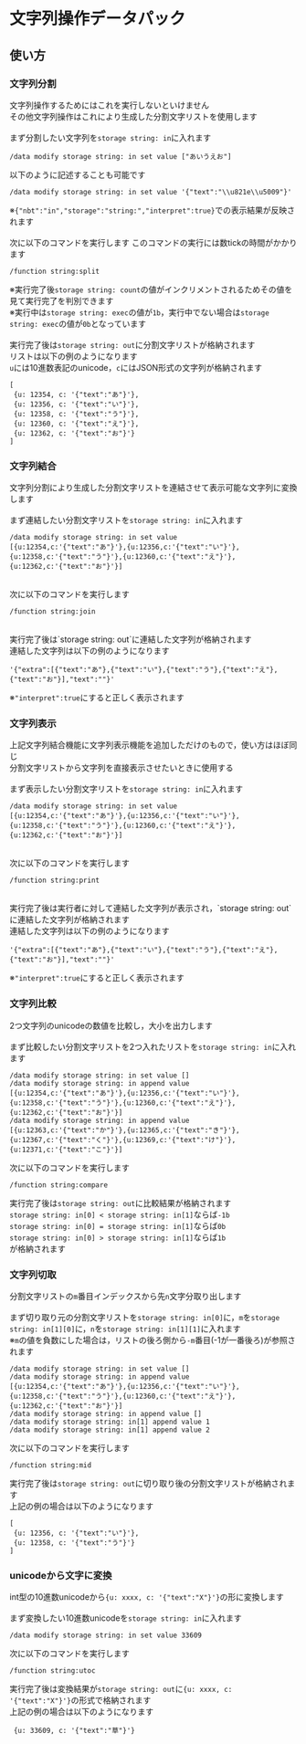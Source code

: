 # 文字列操作データパック

## 使い方

### 文字列分割

文字列操作するためにはこれを実行しないといけません<br>
その他文字列操作はこれにより生成した分割文字リストを使用します<br>
<br>
まず分割したい文字列を`storage string: in`に入れます<br>
 ```
/data modify storage string: in set value ["あいうえお"]
 ```
以下のように記述することも可能です<br>
 ```
/data modify storage string: in set value '{"text":"\\u821e\\u5009"}'
 ```
※`{"nbt":"in","storage":"string:","interpret":true}`での表示結果が反映されます<br>
<br>
次に以下のコマンドを実行します
このコマンドの実行には数tickの時間がかかります
 ```
/function string:split
 ```
※実行完了後`storage string: count`の値がインクリメントされるためその値を見て実行完了を判別できます<br>
※実行中は`storage string: exec`の値が`1b`，実行中でない場合は`storage string: exec`の値が`0b`となっています<br>
<br>
実行完了後は`storage string: out`に分割文字リストが格納されます<br>
リストは以下の例のようになります<br>
`u`には10進数表記のunicode，`c`にはJSON形式の文字列が格納されます
 ```
[
  {u: 12354, c: '{"text":"あ"}'},
  {u: 12356, c: '{"text":"い"}'},
  {u: 12358, c: '{"text":"う"}'},
  {u: 12360, c: '{"text":"え"}'},
  {u: 12362, c: '{"text":"お"}'}
]
 ```

### 文字列結合

文字列分割により生成した分割文字リストを連結させて表示可能な文字列に変換します<br>
<br>
まず連結したい分割文字リストを`storage string: in`に入れます<br>
 ```
/data modify storage string: in set value [{u:12354,c:'{"text":"あ"}'},{u:12356,c:'{"text":"い"}'},{u:12358,c:'{"text":"う"}'},{u:12360,c:'{"text":"え"}'},{u:12362,c:'{"text":"お"}'}]
 ```
 <br>
次に以下のコマンドを実行します

 ```
/function string:join
 ```
 
<br>
実行完了後は`storage string: out`に連結した文字列が格納されます<br>
連結した文字列は以下の例のようになります<br>

 ```
'{"extra":[{"text":"あ"},{"text":"い"},{"text":"う"},{"text":"え"},{"text":"お"}],"text":""}'
 ```
 
※`"interpret":true`にすると正しく表示されます

### 文字列表示

上記文字列結合機能に文字列表示機能を追加しただけのもので，使い方はほぼ同じ<br>
分割文字リストから文字列を直接表示させたいときに使用する<br>
<br>
まず表示したい分割文字リストを`storage string: in`に入れます<br>
 ```
/data modify storage string: in set value [{u:12354,c:'{"text":"あ"}'},{u:12356,c:'{"text":"い"}'},{u:12358,c:'{"text":"う"}'},{u:12360,c:'{"text":"え"}'},{u:12362,c:'{"text":"お"}'}]
 ```
 <br>
次に以下のコマンドを実行します

 ```
/function string:print
 ```
 
<br>
実行完了後は実行者に対して連結した文字列が表示され，`storage string: out`に連結した文字列が格納されます<br>
連結した文字列は以下の例のようになります<br>

 ```
'{"extra":[{"text":"あ"},{"text":"い"},{"text":"う"},{"text":"え"},{"text":"お"}],"text":""}'
 ```
 
※`"interpret":true`にすると正しく表示されます

### 文字列比較

2つ文字列のunicodeの数値を比較し，大小を出力します<br>
<br>
まず比較したい分割文字リストを2つ入れたリストを`storage string: in`に入れます<br>

 ```
/data modify storage string: in set value []
/data modify storage string: in append value [{u:12354,c:'{"text":"あ"}'},{u:12356,c:'{"text":"い"}'},{u:12358,c:'{"text":"う"}'},{u:12360,c:'{"text":"え"}'},{u:12362,c:'{"text":"お"}'}]
/data modify storage string: in append value [{u:12363,c:'{"text":"か"}'},{u:12365,c:'{"text":"き"}'},{u:12367,c:'{"text":"く"}'},{u:12369,c:'{"text":"け"}'},{u:12371,c:'{"text":"こ"}'}]
 ```
 
 次に以下のコマンドを実行します

 ```
/function string:compare
 ```
 
 実行完了後は`storage string: out`に比較結果が格納されます<br>
 `storage string: in[0] < storage string: in[1]`ならば`-1b`<br>
 `storage string: in[0] = storage string: in[1]`ならば`0b`<br>
 `storage string: in[0] > storage string: in[1]`ならば`1b`<br>
 が格納されます
 
 ### 文字列切取
 
 分割文字リストの`m`番目インデックスから先`n`文字分取り出します<br>
<br>
まず切り取り元の分割文字リストを`storage string: in[0]`に，`m`を`storage string: in[1][0]`に，`n`を`storage string: in[1][1]`に入れます<br>
※`m`の値を負数にした場合は，リストの後ろ側から`-m`番目(-1が一番後ろ)が参照されます<br>

 ```
/data modify storage string: in set value []
/data modify storage string: in append value [{u:12354,c:'{"text":"あ"}'},{u:12356,c:'{"text":"い"}'},{u:12358,c:'{"text":"う"}'},{u:12360,c:'{"text":"え"}'},{u:12362,c:'{"text":"お"}'}]
/data modify storage string: in append value []
/data modify storage string: in[1] append value 1
/data modify storage string: in[1] append value 2
 ```
 
次に以下のコマンドを実行します

 ```
/function string:mid
 ```
 
実行完了後は`storage string: out`に切り取り後の分割文字リストが格納されます<br>
上記の例の場合は以下のようになります

 ```
[
  {u: 12356, c: '{"text":"い"}'},
  {u: 12358, c: '{"text":"う"}'}
]
 ```
 
### unicodeから文字に変換

int型の10進数unicodeから`{u: xxxx, c: '{"text":"X"}'}`の形に変換します<br>
<br>
まず変換したい10進数unicodeを`storage string: in`に入れます<br>

 ```
/data modify storage string: in set value 33609
 ```
 
 次に以下のコマンドを実行します

 ```
/function string:utoc
 ```
 
 実行完了後は変換結果が`storage string: out`に`{u: xxxx, c: '{"text":"X"}'}`の形式で格納されます<br>
 上記の例の場合は以下のようになります
 
 ```
  {u: 33609, c: '{"text":"草"}'}
 ```

